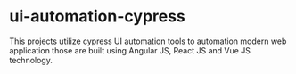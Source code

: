 # ui-automation-cypress
This projects utilize cypress UI automation tools to automation modern web application those are built using Angular JS, React JS and Vue JS technology.
